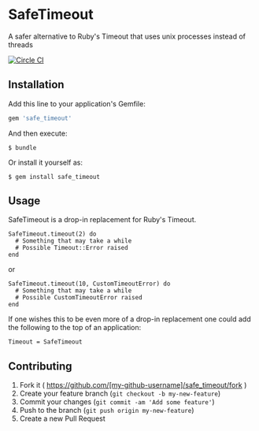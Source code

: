 # SafeTimeout

A safer alternative to Ruby's Timeout that uses unix processes instead of threads

[![Circle CI](https://circleci.com/gh/david-mccullars/safe_timeout/tree/master.svg?style=svg)](https://circleci.com/gh/david-mccullars/safe_timeout/tree/master)

## Installation

Add this line to your application's Gemfile:

```ruby
gem 'safe_timeout'
```

And then execute:

    $ bundle

Or install it yourself as:

    $ gem install safe_timeout

## Usage

SafeTimeout is a drop-in replacement for Ruby's Timeout.

    SafeTimeout.timeout(2) do
      # Something that may take a while
      # Possible Timeout::Error raised
    end

or

    SafeTimeout.timeout(10, CustomTimeoutError) do
      # Something that may take a while
      # Possible CustomTimeoutError raised
    end

If one wishes this to be even more of a drop-in replacement one
could add the following to the top of an application:

    Timeout = SafeTimeout

## Contributing

1. Fork it ( https://github.com/[my-github-username]/safe_timeout/fork )
2. Create your feature branch (`git checkout -b my-new-feature`)
3. Commit your changes (`git commit -am 'Add some feature'`)
4. Push to the branch (`git push origin my-new-feature`)
5. Create a new Pull Request
